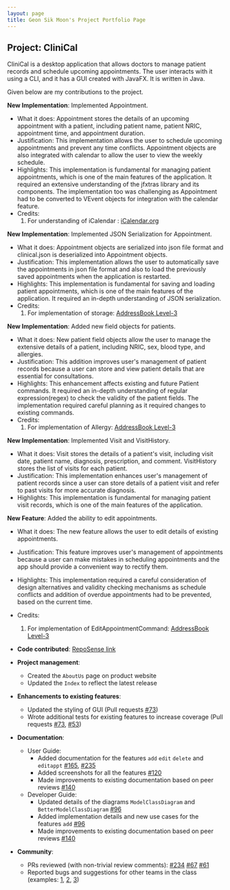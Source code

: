 ```yaml
---
layout: page
title: Geon Sik Moon's Project Portfolio Page
---
```


## Project: CliniCal

CliniCal is a desktop application that allows doctors to manage patient records and schedule upcoming appointments. The user interacts with it using a CLI, and it has a GUI created with JavaFX. It is written in Java.

Given below are my contributions to the project.

**New Implementation**: Implemented Appointment.
  * What it does: Appointment stores the details of an upcoming appointment with a patient, including patient name, patient NRIC, appointment time, and appointment duration.
  * Justification: This implementation allows the user to schedule upcoming appointments and prevent any time conflicts. Appointment objects are also integrated with calendar to allow the user to view the weekly schedule.
  * Highlights: This implementation is fundamental for managing patient appointments, which is one of the main features of the application. It required an extensive understanding of the jfxtras library and its components. The implementation too was challenging as Appointment had to be converted to VEvent objects for integration with the calendar feature.
  * Credits:
    1. For understanding of iCalendar : [iCalendar.org](https://icalendar.org)
    
**New Implementation**: Implemented JSON Serialization for Appointment.
  * What it does: Appointment objects are serialized into json file format and clinical.json is deserialized into Appointment objects.
  * Justification: This implementation allows the user to automatically save the appointments in json file format and also to load the previously saved appointments when the application is restarted.
  * Highlights: This implementation is fundamental for saving and loading patient appointments, which is one of the main features of the application. It required an in-depth understanding of JSON serialization.
  * Credits:
    1. For implementation of storage: [AddressBook Level-3](https://github.com/se-edu/addressbook-level3)
    
**New Implementation**: Added new field objects for patients.
  * What it does: New patient field objects allow the user to manage the extensive details of a patient, including NRIC, sex, blood type, and allergies.
  * Justification: This addition improves user's management of patient records because a user can store and view patient details that are essential for consultations.
  * Highlights: This enhancement affects existing and future Patient commands. It required an in-depth understanding of regular expression(regex) to check the validity of the patient fields. The implementation required careful planning as it required changes to existing commands.
  * Credits:
    1. For implementation of Allergy: [AddressBook Level-3](https://github.com/se-edu/addressbook-level3)
    
**New Implementation**: Implemented Visit and VisitHistory.
  * What it does: Visit stores the details of a patient's visit, including visit date, patient name, diagnosis, prescription, and comment. VisitHistory stores the list of visits for each patient.
  * Justification: This implementation enhances user's management of patient records since a user can store details of a patient visit and refer to past visits for more accurate diagnosis.
  * Highlights: This implementation is fundamental for managing patient visit records, which is one of the main features of the application.

**New Feature**: Added the ability to edit appointments.
  * What it does: The new feature allows the user to edit details of existing appointments.
  * Justification: This feature improves user's management of appointments because a user can make mistakes in scheduling appointments and the app should provide a convenient way to rectify them.
  * Highlights: This implementation required a careful consideration of design alternatives and validity checking mechanisms as schedule conflicts and addition of overdue appointments had to be prevented, based on the current time.
  * Credits:
    1. For implementation of EditAppointmentCommand: [AddressBook Level-3](https://github.com/se-edu/addressbook-level3)

* **Code contributed**: [RepoSense link](https://nus-cs2103-ay2021s1.github.io/tp-dashboard/#breakdown=true&search=gsmoon97)

* **Project management**:
  * Created the `AboutUs` page on product website
  * Updated the `Index` to reflect the latest release

* **Enhancements to existing features**:
  * Updated the styling of GUI (Pull requests [\#73](https://github.com/AY2021S1-CS2103T-W11-4/tp/pull/73))
  * Wrote additional tests for existing features to increase coverage (Pull requests [\#73](https://github.com/AY2021S1-CS2103T-W11-4/tp/pull/73), [\#53](https://github.com/AY2021S1-CS2103T-W11-4/tp/pull/53))

* **Documentation**:
  * User Guide:
    * Added documentation for the features `add` `edit` `delete` and `editappt` [\#165](https://github.com/AY2021S1-CS2103T-W11-4/tp/pull/165), [\#235](https://github.com/AY2021S1-CS2103T-W11-4/tp/pull/235)
    * Added screenshots for all the features [\#120](https://github.com/AY2021S1-CS2103T-W11-4/tp/pull/120)
    * Made improvements to existing documentation based on peer reviews [\#140](https://github.com/AY2021S1-CS2103T-W11-4/tp/pull/140)
  * Developer Guide:
    * Updated details of the diagrams `ModelClassDiagram` and `BetterModelClassDiagram` [\#96](https://github.com/AY2021S1-CS2103T-W11-4/tp/pull/96)
    * Added implementation details and new use cases for the features `add` [\#96](https://github.com/AY2021S1-CS2103T-W11-4/tp/pull/96)
    * Made improvements to existing documentation based on peer reviews [\#140](https://github.com/AY2021S1-CS2103T-W11-4/tp/pull/140)

* **Community**:
  * PRs reviewed (with non-trivial review comments): [\#234](https://github.com/AY2021S1-CS2103T-W11-4/tp/pull/234) [\#67](https://github.com/AY2021S1-CS2103T-W11-4/tp/pull/67) [\#61](https://github.com/AY2021S1-CS2103T-W11-4/tp/pull/61)
  * Reported bugs and suggestions for other teams in the class (examples: [1](), [2](), [3]())
